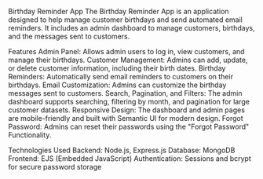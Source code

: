 Birthday Reminder App
The Birthday Reminder App is an application designed to help manage customer birthdays and send automated email reminders. It includes an admin dashboard to manage customers, birthdays, and the messages sent to customers.

Features
Admin Panel: Allows admin users to log in, view customers, and manage their birthdays.
Customer Management: Admins can add, update, or delete customer information, including their birth dates.
Birthday Reminders: Automatically send email reminders to customers on their birthdays.
Email Customization: Admins can customize the birthday messages sent to customers.
Search, Pagination, and Filters: The admin dashboard supports searching, filtering by month, and pagination for large customer datasets.
Responsive Design: The dashboard and admin pages are mobile-friendly and built with Semantic UI for modern design.
Forgot Password: Admins can reset their passwords using the "Forgot Password" Functionality.


Technologies Used
Backend: Node.js, Express.js
Database: MongoDB 
Frontend: EJS (Embedded JavaScript)
Authentication: Sessions and bcrypt for secure password storage

